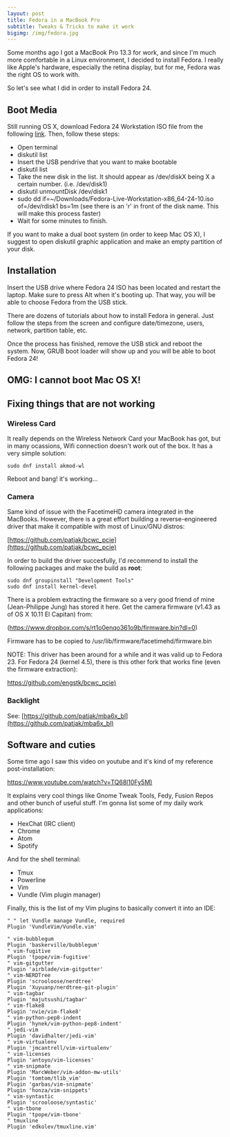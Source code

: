 ```yaml
---
layout: post
title: Fedora in a MacBook Pro
subtitle: Tweaks & Tricks to make it work
bigimg: /img/fedora.jpg
---
```


Some months ago I got a MacBook Pro 13.3 for work, and since I'm much more comfortable in a Linux environment, I decided to install Fedora. I really like Apple's hardware, especially the retina display, but for me, Fedora was the right OS to work with.

So let's see what I did in order to install Fedora 24.

## Boot Media

Still running OS X, download Fedora 24 Workstation ISO file from the following [link](https://getfedora.org/workstation/download/). Then, follow these steps:

* Open terminal
* diskutil list
* Insert the USB pendrive that you want to make bootable
* diskutil list
* Take the new disk in the list. It should appear as /dev/diskX being X a certain number. (i.e. /dev/disk1)
* diskutil unmountDisk /dev/disk1
* sudo dd if=~/Downloads/Fedora-Live-Workstation-x86_64-24-10.iso of=/dev/rdisk1 bs=1m (see there is an 'r' in front of the disk name. This will make this process faster)
* Wait for some minutes to finish.

If you want to make a dual boot system (in order to keep Mac OS X), I suggest to open diskutil graphic application and make an empty partition of your disk.

## Installation

Insert the USB drive where Fedora 24 ISO has been located and restart the laptop. Make sure to press Alt when it's booting up. That way, you will be able to choose Fedora from the USB stick.

There are dozens of tutorials about how to install Fedora in general. Just follow the steps from the screen and configure date/timezone, users, network, partition table, etc.

Once the process has finished, remove the USB stick and reboot the system. Now, GRUB boot loader will show up and you will be able to boot Fedora 24!

## OMG: I cannot boot Mac OS X!

## Fixing things that are not working

### Wireless Card

It really depends on the Wireless Network Card your MacBook has got, but in many ocassions, Wifi connection doesn't work out of the box. It has a very simple solution:

~~~
sudo dnf install akmod-wl
~~~

Reboot and bang! it's working...

### Camera

Same kind of issue with the FacetimeHD camera integrated in the MacBooks. However, there is a great effort building a reverse-engineered driver that make it compatible with most of Linux/GNU distros:

[https://github.com/patjak/bcwc_pcie](https://github.com/patjak/bcwc_pcie)

In order to build the driver succesfully, I'd recommend to install the following packages and make the build as **root**:

~~~
sudo dnf groupinstall "Development Tools"
sudo dnf install kernel-devel
~~~

There is a problem extracting the firmware so a very good friend of mine (Jean-Philippe Jung) has stored it here.
Get the camera firmware (v1.43 as of OS X 10.11 El Capitan) from: 

(https://www.dropbox.com/s/rt1o0enqo361o9b/firmware.bin?dl=0)

Firmware has to be copied to /usr/lib/firmware/facetimehd/firmware.bin

NOTE: This driver has been around for a while and it was valid up to Fedora 23. For Fedora 24 (kernel 4.5), there is this other fork that works fine (even the firmware extraction):

[https://github.com/engstk/bcwc_pcie)](https://github.com/engstk/bcwc_pcie)

### Backlight

See: [https://github.com/patjak/mba6x_bl](https://github.com/patjak/mba6x_bl)

## Software and cuties

Some time ago I saw this video on youtube and it's kind of my reference post-installation:

[https://www.youtube.com/watch?v=TQ68l10Fy5M)](https://www.youtube.com/watch?v=TQ68l10Fy5M)

It explains very cool things like Gnome Tweak Tools, Fedy, Fusion Repos and other bunch of useful stuff. I'm gonna list some of my daily work applications:

* HexChat (IRC client)
* Chrome
* Atom
* Spotify

And for the shell terminal:

* Tmux
* Powerline
* Vim
* Vundle (Vim plugin manager)

Finally, this is the list of my Vim plugins to basically convert it into an IDE:

~~~
" " let Vundle manage Vundle, required                                                                                                                                                                        
Plugin 'VundleVim/Vundle.vim'                                                                                                                                                                                 
                                                                                                                                                                                                              
" vim-bubblegum                                                                                                                                                                                               
Plugin 'baskerville/bubblegum'                                                                                                                                                                                
" vim-fugitive                                                                                                                                                                                                
Plugin 'tpope/vim-fugitive'                                                                                                                                                                                   
" vim-gitgutter                                                                                                                                                                                               
Plugin 'airblade/vim-gitgutter'                                                                                                                                                                               
" vim-NERDTree                                                                                                                                                                                                
Plugin 'scrooloose/nerdtree'                                                                                                                                                                                  
Plugin 'Xuyuanp/nerdtree-git-plugin'                                                                                                                                                                          
" vim-tagbar                                                                                                                                                                                                  
Plugin 'majutsushi/tagbar'                                                                                                                                                                                    
" vim-flake8                                                                                                                                                                                                  
Plugin 'nvie/vim-flake8'                                                                                                                                                                                      
" vim-python-pep8-indent                                                                                                                                                                                      
Plugin 'hynek/vim-python-pep8-indent'                                                                                                                                                                         
" jedi-vim                                                                                                                                                                                                    
Plugin 'davidhalter/jedi-vim'                                                                                                                                                                                 
" vim-virtualenv                                                                                                                                                                                              
Plugin 'jmcantrell/vim-virtualenv'                                                                                                                                                                            
" vim-licenses                                                                                                                                                                                                
Plugin 'antoyo/vim-licenses'                                                                                                                                                                                  
" vim-snipmate                                                                                                                                                                                                
Plugin 'MarcWeber/vim-addon-mw-utils'                                                                                                                                                                         
Plugin 'tomtom/tlib_vim'                                                                                                                                                                                      
Plugin 'garbas/vim-snipmate'                                                                                                                                                                                  
Plugin 'honza/vim-snippets'                                                                                                                                                                                   
" vim-syntastic                                                                                                                                                                                               
Plugin 'scrooloose/syntastic'                                                                                                                                                                                 
" vim-tbone                                                                                                                                                                                                   
Plugin 'tpope/vim-tbone'                                                                                                                                                                                      
" tmuxline                                                                                                                                                                                                    
Plugin 'edkolev/tmuxline.vim' 
~~~
